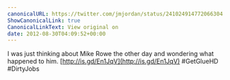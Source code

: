 ```yaml
---
canonicalURL: https://twitter.com/jmjordan/status/241024914772066304
ShowCanonicalLink: true
CanonicalLinkText: View original on
date: 2012-08-30T04:09:52+00:00
---
```

I was just thinking about Mike Rowe the other day and wondering what happened to him. [http://is.gd/En1JqV](http://is.gd/En1JqV) #GetGlueHD #DirtyJobs